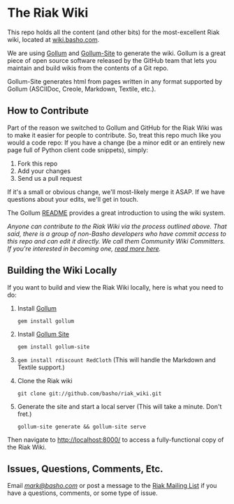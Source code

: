# The Riak Wiki

This repo holds all the content (and other bits) for the most-excellent Riak wiki, located at [wiki.basho.com](http://wiki.basho.com).

We are using [Gollum](https://github.com/github/gollum) and [Gollum-Site](https://github.com/dreverri/gollum-site) to generate the wiki. Gollum is a great piece of open source software released by the GitHub team that lets you maintain and build wikis from the contents of a Git repo.

Gollum-Site generates html from pages written in any format supported by Gollum (ASCIIDoc, Creole, Markdown, Textile, etc.).

## How to Contribute

Part of the reason we switched to Gollum and GitHub for the Riak Wiki was to make it easier for people to contribute. So, treat this repo much like you would a code repo: If you have a change (be a minor edit or an entirely new page full of Python client code snippets), simply:

1. Fork this repo
2. Add your changes
3. Send us a pull request

If it's a small or obvious change, we'll most-likely merge it ASAP. If we have questions about your edits, we'll get in touch.

The Gollum [README](https://github.com/github/gollum/blob/master/README.md) provides a great introduction to using the wiki system.

*Anyone can contribute to the Riak Wiki via the process outlined above. That said, there is a group of non-Basho developers who have commit access to this repo and can edit it directly. We call them _Community Wiki Committers_. If you're interested in becoming one, [read more here](http://wiki.basho.com/Contributing-to-the-Riak-Wiki.html).*

## Building the Wiki Locally

If you want to build and view the Riak Wiki locally, here is what you need to do:

1. Install [Gollum](https://github.com/github/gollum)

   `gem install gollum`

2. Install [Gollum Site](https://github.com/dreverri/gollum-site)

   `gem install gollum-site`

3. `gem install rdiscount RedCloth` (This will handle the Markdown and Textile support.)

4. Clone the Riak wiki

   `git clone git://github.com/basho/riak_wiki.git`

5. Generate the site and start a local server (This will take a minute. Don't fret.)

   `gollum-site generate && gollum-site serve`

Then navigate to [http://localhost:8000/](http://localhost:8000/) to access a fully-functional copy of the Riak Wiki.

## Issues, Questions, Comments, Etc.

Email *mark@basho.com* or post a message to the [Riak Mailing List](http://lists.basho.com/mailman/listinfo/riak-users_lists.basho.com) if you have a questions, comments, or some type of issue.



